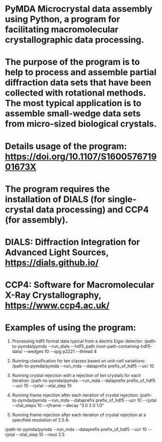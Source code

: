# PyMDA  Microcrystal data assembly using Python, a program for facilitating macromolecular crystallographic data processing. 
# The purpose of the program is to help to process and assemble partial diffraction data sets that have been collected with rotational methods. The most typical application is to assemble small-wedge data sets from micro-sized biological crystals. 

# Details usage of the program: https://doi.org/10.1107/S160057671901673X

# The program requires the installation of DIALS (for single-crystal data processing) and CCP4 (for assembly).
# DIALS: Diffraction Integration for Advanced Light Sources, https://dials.github.io/  
# CCP4: Software for Macromolecular X-Ray Crystallography, https://www.ccp4.ac.uk/

# Examples of using the program: 
1. Processing hdf5 format data typical from a dectris Eiger detector:
/path-to-pymda/pymda --run_dials --hdf5_path /root-path-containing-hdf5-data/ --wedges 10 --spg p2221 --thread 4

2. Running classification for ten classes based on unit-cell variations:
/path-to-pymda/pymda --run_mda --dataprefix prefix_of_hdf5 --ucr 10

3. Running crystal rejection with a rejection of ten crystals for each iteration:
/path-to-pymda/pymda --run_mda --dataprefix prefix_of_hdf5 --ucr 10 --rjxtal --xtal_step 10

4. Running frame rejection after each iteration of crystal rejection:
/path-to-pymda/pymda --run_mda --dataprefix prefix_of_hdf5 --ucr 10 --rjxtal --xtal_steps 10 --rjframe --decay “3.0 2.0 1.0”

5. Running frame rejection after each iteration of crystal rejection at a specified resolution of 2.5 Å:

/path-to-pymda/pymda --run_mda --dataprefix prefix_of_hdf5 --ucr 10 --rjxtal --xtal_step 10 --reso 2.5



